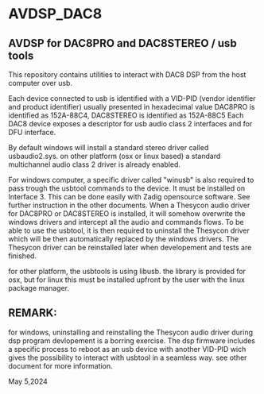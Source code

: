 # AVDSP_DAC8
## AVDSP for DAC8PRO and DAC8STEREO / usb tools

This repository contains utilities to interact with DAC8 DSP from the host computer over usb.

Each device connected to usb is identified with a VID-PID (vendor identifier and product identifier) usually presented in hexadecimal value
DAC8PRO is identified as 152A-88C4, DAC8STEREO is identified as 152A-88C5
Each DAC8 device exposes a descriptor for usb audio class 2 interfaces and for DFU interface.

By default windows will install a standard stereo driver called usbaudio2.sys.
on other platform (osx or linux based) a standard multichannel audio class 2 driver is already enabled.

For windows computer, a specific driver called "winusb" is also required to pass trough the usbtool commands to the device.
It must be installed on Interface 3. This can be done easily with Zadig opensource software. See further instruction in the other documents.
When a Thesycon audio driver for DAC8PRO or DAC8STEREO is installed, it will somehow overwrite the windows drivers and intercept all the audio and commands flows.
To be able to use the usbtool, it is then required to uninstall the Thesycon driver which will be then automatically replaced by the windows drivers.
The Thesycon driver can be reinstalled later when developement and tests are finished.

for other platform, the usbtools is using libusb. the library is provided for osx, but for linux this must be installed upfront by the user with the linux package manager.


## REMARK:
for windows, uninstalling and reinstalling the Thesycon audio driver during dsp program devlopement is a borring exercise. 
The dsp firmware includes a specific process to reboot as an usb device with another VID-PID wich gives the possibility to interact with usbtool in a seamless way.
see other document for more information.
 
May 5,2024

